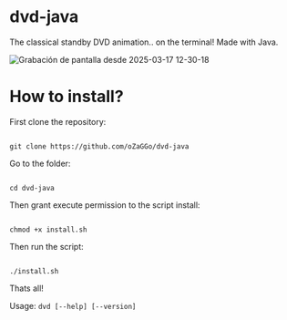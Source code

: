 # dvd-java
The classical standby DVD animation.. on the terminal! Made with Java.

![Grabación de pantalla desde 2025-03-17 12-30-18](https://github.com/user-attachments/assets/c749baef-7443-4b6e-8a75-06c175867caf)

# How to install?

First clone the repository:

```shell

git clone https://github.com/oZaGGo/dvd-java

```

Go to the folder:

```shell

cd dvd-java

```

Then grant execute permission to the script install:

```shell

chmod +x install.sh

```

Then run the script:

```shell

./install.sh

```

Thats all!

Usage: `dvd [--help] [--version]`

